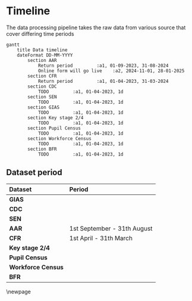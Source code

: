 # Timeline

The data processing pipeline takes the raw data from various source that cover differing time periods

```mermaid
gantt
    title Data timeline
    dateFormat DD-MM-YYYY
        section AAR
            Return period         :a1, 01-09-2023, 31-08-2024
            Online form will go live    :a2, 2024-11-01, 28-01-2025
        section CFR
            Return period         :a1, 01-04-2023, 31-03-2024
        section CDC
            TODO         :a1, 01-04-2023, 1d
        section SEN
            TODO         :a1, 01-04-2023, 1d
        section GIAS
            TODO         :a1, 01-04-2023, 1d        
        section Key stage 2/4
            TODO         :a1, 01-04-2023, 1d    
        section Pupil Census
            TODO         :a1, 01-04-2023, 1d         
        section Workforce Census
            TODO         :a1, 01-04-2023, 1d   
        section BFR
            TODO         :a1, 01-04-2023, 1d    
```

## Dataset period

| Dataset              | Period                      |
|:---------------------|:----------------------------|
| **GIAS**             |                             |
| **CDC**              |                             |  
| **SEN**              |                             |
| **AAR**              | 1st September - 31th August |
| **CFR**              | 1st April - 31th March      |
| **Key stage 2/4**    |                             |
| **Pupil Census**     |                             |  
| **Workforce Census** |                             |
| **BFR**              |                             |  

<!-- Leave the rest of this page blank -->
\newpage
